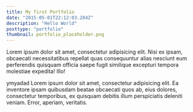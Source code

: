 ```yaml
---
title: My first Portfolio
date: "2015-05-01T22:12:03.284Z"
description: "Hello World"
posttype: "portfolio"
thumbnail: portfolio_placeholder.png
---
```


Lorem ipsum dolor sit amet, consectetur adipisicing elit. Nisi ex ipsam, obcaecati necessitatibus repellat quas consequuntur alias nesciunt eum perferendis quisquam officia saepe fugit similique excepturi tempora molestiae expedita! Illo!

ymyadad Lorem ipsum dolor sit amet, consectetur adipisicing elit. Ea inventore ipsam quibusdam beatae obcaecati quos ab, eius dolores, consectetur temporibus, ex quisquam debitis illum perspiciatis deleniti veniam. Error, aperiam, veritatis.